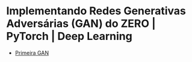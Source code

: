 # Implementando Redes Generativas Adversárias (GAN) do ZERO | PyTorch | Deep Learning

- [Primeira GAN](https://bit.ly/3qFXWkC)
